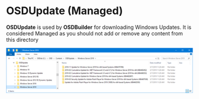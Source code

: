 # OSDUpdate \(Managed\)

**OSDUpdate** is used by **OSDBuilder** for downloading Windows Updates.  It is considered Managed as you should not add or remove any content from this directory

![](../../../../.gitbook/assets/image%20%28330%29.png)

